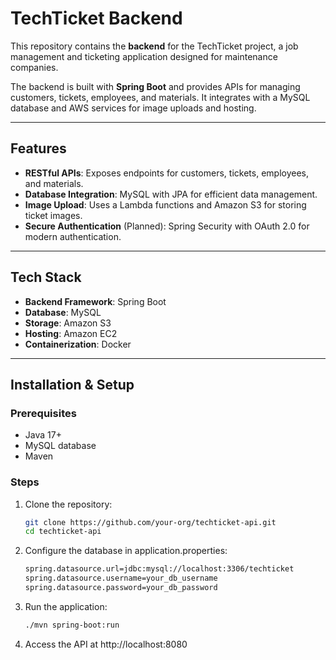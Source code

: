 # TechTicket Backend

This repository contains the **backend** for the TechTicket project, a job management and ticketing application designed for maintenance companies.

The backend is built with **Spring Boot** and provides APIs for managing customers, tickets, employees, and materials. It integrates with a MySQL database and AWS services for image uploads and hosting.

---

## Features

- **RESTful APIs**: Exposes endpoints for customers, tickets, employees, and materials.
- **Database Integration**: MySQL with JPA for efficient data management.
- **Image Upload**: Uses a Lambda functions and Amazon S3 for storing ticket images.
- **Secure Authentication** (Planned): Spring Security with OAuth 2.0 for modern authentication.

---

## Tech Stack

- **Backend Framework**: Spring Boot
- **Database**: MySQL
- **Storage**: Amazon S3
- **Hosting**: Amazon EC2
- **Containerization**: Docker

---

## Installation & Setup

### Prerequisites

- Java 17+
- MySQL database
- Maven

### Steps

1. Clone the repository:
   ```bash
   git clone https://github.com/your-org/techticket-api.git
   cd techticket-api

2. Configure the database in application.properties:
   ```bash
   spring.datasource.url=jdbc:mysql://localhost:3306/techticket
   spring.datasource.username=your_db_username
   spring.datasource.password=your_db_password

3. Run the application:
   ```bash
   ./mvn spring-boot:run

4. Access the API at http://localhost:8080
